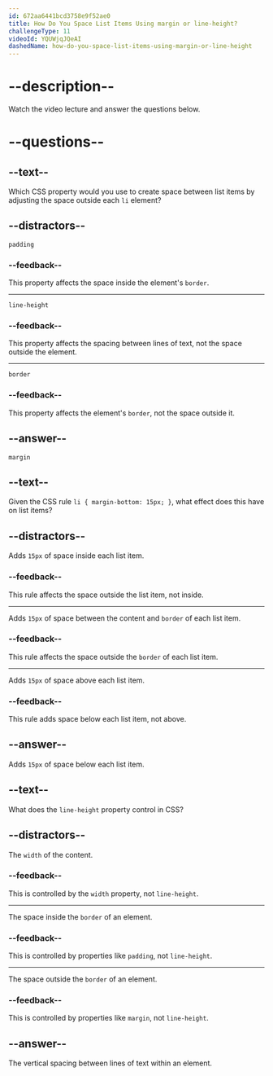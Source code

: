 ```yaml
---
id: 672aa6441bcd3758e9f52ae0
title: How Do You Space List Items Using margin or line-height?
challengeType: 11
videoId: YQUWjqJQeAI
dashedName: how-do-you-space-list-items-using-margin-or-line-height
---
```


# --description--

Watch the video lecture and answer the questions below.

# --questions--

## --text--

Which CSS property would you use to create space between list items by adjusting the space outside each `li` element?

## --distractors--

`padding`

### --feedback--

This property affects the space inside the element's `border`.

---

`line-height`

### --feedback--

This property affects the spacing between lines of text, not the space outside the element.

---

`border`

### --feedback--

This property affects the element's `border`, not the space outside it.

## --answer--

`margin`

## --text--

Given the CSS rule `li { margin-bottom: 15px; }`, what effect does this have on list items?

## --distractors--

Adds `15px` of space inside each list item.

### --feedback--

This rule affects the space outside the list item, not inside.

---

Adds `15px` of space between the content and `border` of each list item.

### --feedback--

This rule affects the space outside the `border` of each list item.

---

Adds `15px` of space above each list item.

### --feedback--

This rule adds space below each list item, not above.

## --answer--

Adds `15px` of space below each list item.

## --text--

What does the `line-height` property control in CSS?

## --distractors--

The `width` of the content.

### --feedback--

This is controlled by the `width` property, not `line-height`.

---

The space inside the `border` of an element.

### --feedback--

This is controlled by properties like `padding`, not `line-height`.

---

The space outside the `border` of an element.

### --feedback--

This is controlled by properties like `margin`, not `line-height`.

## --answer--

The vertical spacing between lines of text within an element.

